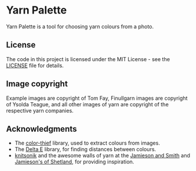 # Yarn Palette

Yarn Palette is a tool for choosing yarn colours from a photo.

## License

The code in this project is licensed under the MIT License - see the [LICENSE](LICENSE) file for details.

## Image copyright

Example images are copyright of Tom Fay, Finullgarn images are copyright of Ysolda Teague, and all other images of yarn are copyright of the respective yarn companies.

## Acknowledgments

* The [color-thief](https://github.com/lokesh/color-thief) library, used to extract colours from images.
* The [Delta E](http://zschuessler.github.io/DeltaE/) library, for finding distances between colours.
* [knitsonik](http://www.knitsonik.com/) and the awesome walls of yarn at the [Jamieson and Smith](http://www.shetlandwoolbrokers.co.uk/) and [Jamieson's of Shetland](http://www.jamiesonsofshetland.co.uk/), for providing inspiration.